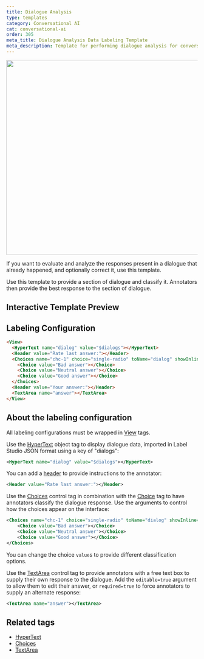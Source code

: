 ```yaml
---
title: Dialogue Analysis
type: templates
category: Conversational AI
cat: conversational-ai
order: 305
meta_title: Dialogue Analysis Data Labeling Template
meta_description: Template for performing dialogue analysis for conversational AI use cases with Label Studio for your machine learning and data science projects.
---
```


<img src="/images/templates-misc/dialogue-analysis.png" alt="" class="gif-border" width="600px" height="512px" />

If you want to evaluate and analyze the responses present in a dialogue that already happened, and optionally correct it, use this template. 

Use this template to provide a section of dialogue and classify it. Annotators then provide the best response to the section of dialogue. 

## Interactive Template Preview

<div id="main-preview"></div>


## Labeling Configuration 

```html
<View>
  <HyperText name="dialog" value="$dialogs"></HyperText>
  <Header value="Rate last answer:"></Header>
  <Choices name="chc-1" choice="single-radio" toName="dialog" showInline="true">
    <Choice value="Bad answer"></Choice>
    <Choice value="Neutral answer"></Choice>
    <Choice value="Good answer"></Choice>
  </Choices>
  <Header value="Your answer:"></Header>
  <TextArea name="answer"></TextArea>
</View>
```

## About the labeling configuration

All labeling configurations must be wrapped in [View](/tags/view.html) tags.

Use the [HyperText](/tags/hypertext.html) object tag to display dialogue data, imported in Label Studio JSON format using a key of "dialogs":
```xml
<HyperText name="dialog" value="$dialogs"></HyperText>
```

You can add a [header](/tags/header.html) to provide instructions to the annotator:
```xml
<Header value="Rate last answer:"></Header>
```

Use the [Choices](/tags/choices.html) control tag in combination with the [Choice](/tags/choice.html) tag to have annotators classify the dialogue response. Use the arguments to control how the choices appear on the interface:
```xml
<Choices name="chc-1" choice="single-radio" toName="dialog" showInline="true">
    <Choice value="Bad answer"></Choice>
    <Choice value="Neutral answer"></Choice>
    <Choice value="Good answer"></Choice>
</Choices>
```
You can change the choice `value`s to provide different classification options. 

Use the [TextArea](/tags/textarea.html) control tag to provide annotators with a free text box to supply their own response to the dialogue. Add the `editable=true` argument to allow them 
    to edit their answer, or `required=true` to force annotators to supply an alternate response:
```xml
<TextArea name="answer"></TextArea>
```


## Related tags

- [HyperText](/tags/hypertext.html)
- [Choices](/tags/choices.html)
- [TextArea](/tags/textarea.html)
